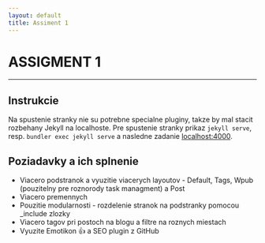 ```yaml
---
layout: default
title: Assiment 1
---
```


ASSIGMENT 1
============

-------------------     ----------------------------

Instrukcie
---------

Na spustenie stranky nie su potrebne specialne pluginy, takze by mal stacit rozbehany Jekyll na localhoste.
Pre spustenie stranky prikaz `jekyll serve`, resp. `bundler exec jekyll serve` a nasledne zadanie
[localhost:4000](http://localhost:4000).

Poziadavky a ich splnenie
----------
+ Viacero podstranok a vyuzitie viacerych layoutov - Default, Tags, Wpub (pouzitelny pre roznorody task managment) a Post
+ Viacero premennych 
+ Pouzitie modularnosti - rozdelenie stranok na podstranky pomocou _include zlozky
+ Viacero tagov pri postoch na blogu a filtre na roznych miestach
+ Vyuzite Emotikon :+1: a SEO plugin z GitHub
